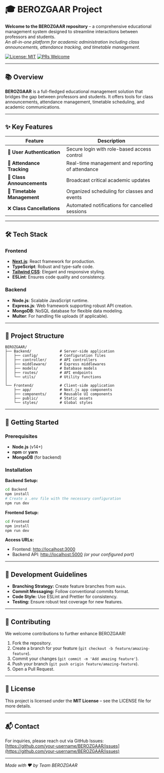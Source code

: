# 🎓 BEROZGAAR Project

**Welcome to the BEROZGAAR repository** – a comprehensive educational management system designed to streamline interactions between professors and students.  
*An all-in-one platform for academic administration including class announcements, attendance tracking, and timetable management.*

[![License: MIT](https://img.shields.io/badge/License-MIT-yellow.svg)](https://opensource.org/licenses/MIT)
[![PRs Welcome](https://img.shields.io/badge/PRs-welcome-brightgreen.svg)](http://makeapullrequest.com)

---

## 📚 Overview

**BEROZGAAR** is a full-fledged educational management solution that bridges the gap between professors and students. It offers tools for class announcements, attendance management, timetable scheduling, and academic communications.

---

## ✨ Key Features

| Feature                       | Description                                          |
|-------------------------------|------------------------------------------------------|
| 🔐 **User Authentication**    | Secure login with role-based access control          |
| 📝 **Attendance Tracking**    | Real-time management and reporting of attendance     |
| 📢 **Class Announcements**     | Broadcast critical academic updates                   |
| 📅 **Timetable Management**    | Organized scheduling for classes and events           |
| ❌ **Class Cancellations**     | Automated notifications for cancelled sessions        |

---

## 🛠️ Tech Stack

### Frontend
- **[Next.js](https://nextjs.org/)**: React framework for production.
- **TypeScript**: Robust and type-safe code.
- **[Tailwind CSS](https://tailwindcss.com/)**: Elegant and responsive styling.
- **ESLint**: Ensures code quality and consistency.

### Backend
- **Node.js**: Scalable JavaScript runtime.
- **Express.js**: Web framework supporting robust API creation.
- **MongoDB**: NoSQL database for flexible data modeling.
- **Multer**: For handling file uploads (if applicable).

---

## 📂 Project Structure

```
BEROZGAAR/
├── Backend/             # Server-side application
│   ├── config/          # Configuration files  
│   ├── controller/      # API controllers  
│   ├── middleware/      # Express middlewares  
│   ├── models/          # Database models  
│   ├── routes/          # API endpoints  
│   └── utils/           # Utility functions  
│
└── Frontend/            # Client-side application
    ├── app/             # Next.js app components  
    ├── components/      # Reusable UI components  
    ├── public/          # Static assets  
    └── styles/          # Global styles  
```

---

## 🚀 Getting Started

### Prerequisites
- **Node.js** (v14+)
- **npm** or **yarn**
- **MongoDB** (for backend)

### Installation

**Backend Setup:**
```bash
cd Backend
npm install
# Create a .env file with the necessary configuration
npm run dev
```

**Frontend Setup:**
```bash
cd Frontend
npm install
npm run dev
```

**Access URLs:**
- Frontend: [http://localhost:3000](http://localhost:3000)
- Backend API: [http://localhost:5000](http://localhost:5000) *(or your configured port)*

---

## 📝 Development Guidelines

- **Branching Strategy:** Create feature branches from `main`.
- **Commit Messaging:** Follow conventional commits format.
- **Code Style:** Use ESLint and Prettier for consistency.
- **Testing:** Ensure robust test coverage for new features.

---

## 👥 Contributing

We welcome contributions to further enhance BEROZGAAR!

1. Fork the repository.
2. Create a branch for your feature (`git checkout -b feature/amazing-feature`).
3. Commit your changes (`git commit -m 'Add amazing feature'`).
4. Push your branch (`git push origin feature/amazing-feature`).
5. Open a Pull Request.

---

## 📄 License

This project is licensed under the **MIT License** – see the LICENSE file for more details.

---

## 📬 Contact

For inquiries, please reach out via GitHub Issues:  
[https://github.com/your-username/BEROZGAAR/issues](https://github.com/your-username/BEROZGAAR/issues)

---

*Made with ❤️ by Team BEROZGAAR*

